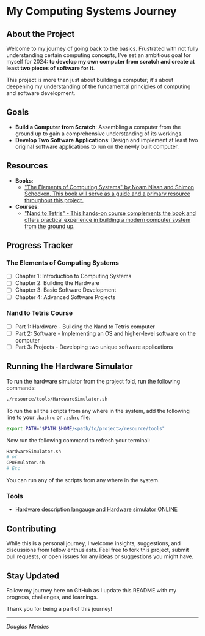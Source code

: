 # My Computing Systems Journey

## About the Project

Welcome to my journey of going back to the basics. Frustrated with not fully understanding certain computing concepts, I've set an ambitious goal for myself for 2024: **to develop my own computer from scratch and create at least two pieces of software for it**.

This project is more than just about building a computer; it's about deepening my understanding of the fundamental principles of computing and software development.

## Goals

- **Build a Computer from Scratch**: Assembling a computer from the ground up to gain a comprehensive understanding of its workings.
- **Develop Two Software Applications**: Design and implement at least two original software applications to run on the newly built computer.

## Resources

- **Books**:
  - ["The Elements of Computing Systems" by Noam Nisan and Shimon Schocken. This book will serve as a guide and a primary resource throughout this project.](https://www.amazon.ca/gp/product/0262539802/ref=ppx_yo_dt_b_asin_image_o00_s00?ie=UTF8&psc=1)
- **Courses**:
  - ["Nand to Tetris" - This hands-on course complements the book and offers practical experience in building a modern computer system from the ground up.](https://www.coursera.org/learn/build-a-computer/home/week/1)

## Progress Tracker

### The Elements of Computing Systems

- [ ] Chapter 1: Introduction to Computing Systems
- [ ] Chapter 2: Building the Hardware
- [ ] Chapter 3: Basic Software Development
- [ ] Chapter 4: Advanced Software Projects

### Nand to Tetris Course

- [ ] Part 1: Hardware - Building the Nand to Tetris computer
- [ ] Part 2: Software - Implementing an OS and higher-level software on the computer
- [ ] Part 3: Projects - Developing two unique software applications

## Running the Hardware Simulator

To run the hardware simulator from the project fold, run the following commands:

```bash
./resource/tools/HardwareSimulator.sh
```

To run the all the scripts from any where in the system, add the following line to your `.bashrc` or `.zshrc` file:

```bash
export PATH="$PATH:$HOME/<path/to/project>/resource/tools"
```

Now run the following command to refresh your terminal:

```bash
HardwareSimulator.sh
# or
CPUEmulator.sh
# Etc
```

You can run any of the scripts from any where in the system.

### Tools

- [Hardware description langauge and Hardware simulator ONLINE](http://dmitrysoshnikov.com/hdl-hardware-simulator)

## Contributing

While this is a personal journey, I welcome insights, suggestions, and discussions from fellow enthusiasts. Feel free to fork this project, submit pull requests, or open issues for any ideas or suggestions you might have.

## Stay Updated

Follow my journey here on GitHub as I update this README with my progress, challenges, and learnings.

Thank you for being a part of this journey!

---

_Douglas Mendes_
